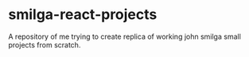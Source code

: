# smilga-react-projects
A repository of me trying to create replica of working john smilga small projects from scratch.
